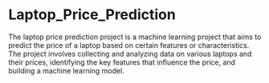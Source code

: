 # Laptop_Price_Prediction
The laptop price prediction project is a machine learning project that aims to predict the price of a laptop based on certain features or characteristics. The project involves collecting and analyzing data on various laptops and their prices, identifying the key features that influence the price, and building a machine learning model.
